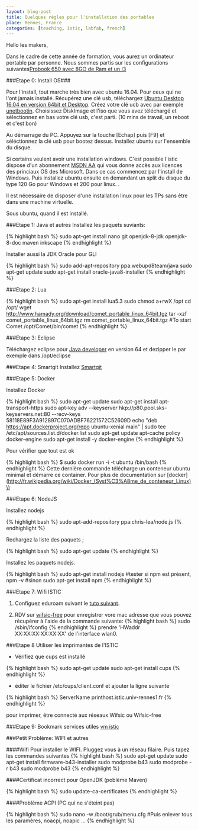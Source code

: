```yaml
---
layout: blog-post 
title: Quelques règles pour l'installation des portables 
place: Rennes, France
categories: [teaching, istic, labfab, french]
---
```


Hello les makers,

Dans le cadre de cette année de formation, vous aurez un ordinateur portable par personne. Nous sommes partis sur les configurations suivantes[Probook 650 avec 8GO de Ram et un I3](http://www8.hp.com/fr/fr/products/laptops/product-detail.html?oid=5405400#!tab=specs)

###Etape 0: Install OS###

Pour l'install, tout marche très bien avec ubuntu 16.04. Pour ceux qui ne l'ont jamais installé. Récupérez une clé usb, téléchargez [Ubuntu Desktop 16.04 en version 64bit et Desktop](http://www.ubuntu.com/download/desktop). Créez votre clé ucb avec par exemple [unetbootin](http://unetbootin.sourceforge.net/). Choisissez DiskImage et l'iso que vous avez téléchargé et sélectionnez en bas votre clé usb, c'est parti. (10 mins de travail, un reboot et c'est bon)

<!--more-->

Au démarrage du PC. Appuyez sur la touche [Echap] puis [F9] et séléctionnez la clé usb pour bootez dessus. Installez ubuntu sur l'ensemble du disque.

Si certains veulent avoir une installation windows. C'est possible l'istic dispose d'un abonnement [MSDN AA](https://www.google.fr/search?q=msdn+aa+istic&oq=msdn+aa+istic&aqs=chrome..69i57.6842j0j7&sourceid=chrome&es_sm=122&ie=UTF-8) qui vous donne accès aux licences des princiaux OS des Microsoft. Dans ce cas commencez par l'install de Windows. Puis installez ubuntu ensuite en demandant un split du disque du type 120 Go pour Windows et 200 pour linux. .

Il est nécessaire de disposer d'une installation linux pour les TPs sans être dans une machine virtuelle.

Sous ubuntu, quand il est installé.



###Etape 1: Java et autres
Installez les paquets suviants:

{% highlight bash %} 
sudo apt-get install nano git openjdk-8-jdk openjdk-8-doc maven inkscape 
{% endhighlight %}

Installer aussi la JDK Oracle pour GLI

{% highlight bash %} 
sudo add-apt-repository ppa:webupd8team/java
sudo apt-get update
sudo apt-get install oracle-java8-installer
{% endhighlight %}


###Etape 2: Lua

{% highlight bash %} 
sudo apt-get install lua5.3
sudo chmod a+rwX /opt
cd /opt/
wget http://www.hamady.org/download/comet_portable_linux_64bit.tgz
tar -xzf comet_portable_linux_64bit.tgz
rm  comet_portable_linux_64bit.tgz
#To start Comet
/opt/Comet/bin/comet
{% endhighlight %}



###Etape 3: Eclipse

Téléchargez eclipse pour [Java developer](https://eclipse.org/downloads/download.php?file=/technology/epp/downloads/release/neon/R/eclipse-java-neon-R-linux-gtk-x86_64.tar.gz) en version 64 et dezipper le par exemple dans /opt/eclipse

###Etape 4: Smartgit
Installez [Smartgit](http://www.syntevo.com/smartgit/)

###Etape 5: Docker

Installez Docker

{% highlight bash %} 
sudo apt-get update 
sudo apt-get install apt-transport-https 
sudo apt-key adv --keyserver hkp://p80.pool.sks-keyservers.net:80 --recv-keys 58118E89F3A912897C070ADBF76221572C52609D
echo "deb https://apt.dockerproject.org/repo ubuntu-xenial main" | sudo tee /etc/apt/sources.list.d/docker.list
sudo apt-get update 
apt-cache policy docker-engine
sudo apt-get install -y docker-engine
{% endhighlight %}

Pour vérifier que tout est ok

{% highlight bash %} $ sudo docker run -i -t ubuntu /bin/bash {% endhighlight %} Cette dernière commande télécharge un conteneur ubuntu minimal et démarre ce container. Pour plus de documentation sur [docker](http://fr.wikipedia.org/wiki/Docker_(Syst%C3%A8me_de_conteneur_Linux)\)

###Etape 6: NodeJS

Installez nodejs

{% highlight bash %} 
sudo apt-add-repository ppa:chris-lea/node.js 
{% endhighlight %} 

Rechargez la liste des paquets ; 

{% highlight bash %} 
sudo apt-get update 
{% endhighlight %} 

Installez les paquets nodejs. 

{% highlight bash %} 
sudo apt-get install nodejs 
#tester si npm est présent, 
npm -v 
#sinon 
sudo apt-get install npm
{% endhighlight %}


###Etape 7: Wifi ISTIC
1. Configuez eduroam suivant le [tuto suivant](http://www.eduroam.fr/conf_supplicants/).

1.	RDV sur [wifsic-free](http://wifsic-free.istic.univ-rennes1.fr/) pour enregistrer vore mac adresse que vous pouvez récupérer à l'aide de la commande suivante: {% highlight bash %} sudo /sbin/ifconfig {% endhighlight %} prendre 'HWaddr XX:XX:XX:XX:XX:XX' de l'interface wlan0.

###Etape 8 Utiliser les imprimantes de l'ISTIC

* Vérifiez que cups est installé

{% highlight bash %} 
sudo apt-get update 
sudo apt-get install cups 
{% endhighlight %}

-	éditer le fichier /etc/cups/client.conf et ajouter la ligne suivante

{% highlight bash %} 
ServerName printhost.istic.univ-rennes1.fr 
{% endhighlight %}

pour imprimer, être connecté aux réseaux Wifsic ou Wifsic-free

###Etape 9: Bookmark services utiles
[vm istic](http://vm.istic.univ-rennes1.fr)

###Petit Problème: WIFI et autres

####Wifi Pour installer le WIFI. Pluggez vous à un réseau filaire. 
Puis tapez les commandes suivantes 
{% highlight bash %} 
sudo apt-get update 
sudo apt-get install firmware-b43-installer 
sudo modprobe b43
sudo modprobe -r b43 
sudo modprobe b43 
{% endhighlight %}

####Certificat incorrect pour OpenJDK (poblème Maven)

{% highlight bash %} sudo update-ca-certificates {% endhighlight %}

####Problème ACPI (PC qui ne s'éteint pas)

{% highlight bash %} 
sudo nano -w /boot/grub/menu.cfg 
#Puis enlever tous les paramères, noacpi, noapic ... 
{% endhighlight %}
